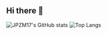 ## Hi there 👋

![JPZM17's GitHub stats](https://github-readme-stats.vercel.app/api?username=JPZM17&show_icons=true&theme=tokyonight)
![Top Langs](https://github-readme-stats.vercel.app/api/top-langs/?username=JPZM17&layout=compact)


<!--
**JPZM17/JPZM17** is a ✨ _special_ ✨ repository because its `README.md` (this file) appears on your GitHub profile.

Here are some ideas to get you started:

- 🔭 I’m currently working on ...
- 🌱 I’m currently learning ...
- 👯 I’m looking to collaborate on ...
- 🤔 I’m looking for help with ...
- 💬 Ask me about ...
- 📫 How to reach me: ...
- 😄 Pronouns: ...
- ⚡ Fun fact: ...
-->
